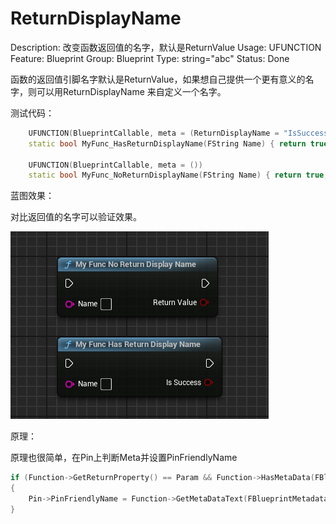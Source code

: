 # ReturnDisplayName

Description: 改变函数返回值的名字，默认是ReturnValue
Usage: UFUNCTION
Feature: Blueprint
Group: Blueprint
Type: string="abc"
Status: Done

函数的返回值引脚名字默认是ReturnValue，如果想自己提供一个更有意义的名字，则可以用ReturnDisplayName 来自定义一个名字。

测试代码：

```cpp
	UFUNCTION(BlueprintCallable, meta = (ReturnDisplayName = "IsSuccess"))
	static bool MyFunc_HasReturnDisplayName(FString Name) { return true; }

	UFUNCTION(BlueprintCallable, meta = ())
	static bool MyFunc_NoReturnDisplayName(FString Name) { return true; }
```

蓝图效果：

对比返回值的名字可以验证效果。

![Untitled](ReturnDisplayName/Untitled.png)

原理：

原理也很简单，在Pin上判断Meta并设置PinFriendlyName 

```cpp
if (Function->GetReturnProperty() == Param && Function->HasMetaData(FBlueprintMetadata::MD_ReturnDisplayName))
{
	Pin->PinFriendlyName = Function->GetMetaDataText(FBlueprintMetadata::MD_ReturnDisplayName);
}
```